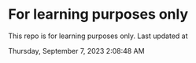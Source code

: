 # For learning purposes only
This repo is for learning purposes only.
Last updated at

Thursday, September 7, 2023 2:08:48 AM

